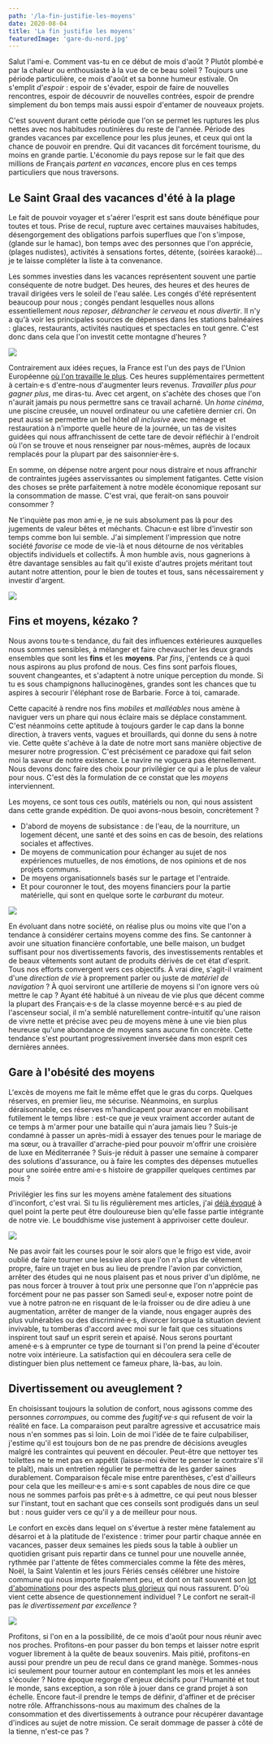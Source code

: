 ```yaml
---
path: '/la-fin-justifie-les-moyens'
date: 2020-08-04
title: 'La fin justifie les moyens'
featuredImage: 'gare-du-nord.jpg'
---
```


Salut l'ami·e. Comment vas-tu en ce début de mois d'août ? Plutôt plombé·e par la chaleur ou enthousiaste à la vue de ce beau soleil ? Toujours une période particulière, ce mois d'août et sa bonne humeur estivale. On s'emplit _d'espoir_ : espoir de s'évader, espoir de faire de nouvelles rencontres, espoir de découvrir de nouvelles contrées, espoir de prendre simplement du bon temps mais aussi espoir d'entamer de nouveaux projets.

C'est souvent durant cette période que l'on se permet les ruptures les plus nettes avec nos habitudes routinières du reste de l'année. Période des grandes vacances par excellence pour les plus jeunes, et ceux qui ont la chance de pouvoir en prendre. Qui dit vacances dit forcément tourisme, du moins en grande partie. L'économie du pays repose sur le fait que des millions de Français _partent en vacances_, encore plus en ces temps particuliers que nous traversons.

## Le Saint Graal des vacances d'été à la plage

Le fait de pouvoir voyager et s'aérer l'esprit est sans doute bénéfique pour toutes et tous. Prise de recul, rupture avec certaines mauvaises habitudes, désengorgement des obligations parfois superflues que l'on s'impose, (glande sur le hamac), bon temps avec des personnes que l'on apprécie, (plages nudistes), activités à sensations fortes, détente, (soirées karaoké)... je te laisse compléter la liste à ta convenance.

Les sommes investies dans les vacances représentent souvent une partie conséquente de notre budget. Des heures, des heures et des heures de travail dirigées vers le soleil de l'eau salée. Les congés d'été représentent beaucoup pour nous ; congés pendant lesquelles nous allons essentiellement _nous reposer_, _débrancher le cerveau_ et _nous divertir_. Il n'y a qu'à voir les principales sources de dépenses dans les stations balnéaires : glaces, restaurants, activités nautiques et spectacles en tout genre. C'est donc dans cela que l'on investit cette montagne d'heures ?

![](gare-du-nord.jpg)

Contrairement aux idées reçues, la France est l'un des pays de l'Union Européenne [où l'on travaille le plus](https://www.leparisien.fr/economie/emploi/temps-de-travail-les-francais-travaillent-ils-moins-que-leurs-voisins-22-04-2019-8058300.php). Ces heures supplémentaires permettent à certain·e·s d'entre-nous d'augmenter leurs revenus. _Travailler plus pour gagner plus_, me diras-tu. Avec cet argent, on s'achète des choses que l'on n'aurait jamais pu nous permettre sans ce travail acharné. Un _home cinéma_, une piscine creusée, un nouvel ordinateur ou une cafetière dernier cri. On peut aussi se permettre un bel hôtel _all inclusive_ avec ménage et restauration à n'importe quelle heure de la journée, un tas de visites guidées qui nous affranchissent de cette tare de devoir réfléchir à l'endroit où l'on se trouve et nous renseigner par nous-mêmes, auprès de locaux remplacés pour la plupart par des saisonnier·ère·s.

En somme, on dépense notre argent pour nous distraire et nous affranchir de contraintes jugées asservissantes ou simplement fatigantes. Cette vision des choses se prête parfaitement à notre modèle économique reposant sur la consommation de masse. C'est vrai, que ferait-on sans pouvoir consommer ?

Ne t'inquiète pas mon ami·e, je ne suis absolument pas là pour des jugements de valeur bêtes et méchants. Chacun·e est libre d'investir son temps comme bon lui semble. J'ai simplement l'impression que notre société _favorise_ ce mode de vie-là et nous détourne de nos véritables objectifs individuels et collectifs. À mon humble avis, nous gagnerions à être davantage sensibles au fait qu'il existe d'autres projets méritant tout autant notre attention, pour le bien de toutes et tous, sans nécessairement y investir d'argent.

![](streetart-2.jpg)

## Fins et moyens, kézako ?

Nous avons tou·te·s tendance, du fait des influences extérieures auxquelles nous sommes sensibles, à mélanger et faire chevaucher les deux grands ensembles que sont les **fins** et les **moyens**. Par _fins_, j'entends ce à quoi nous aspirons au plus profond de nous. Ces fins sont parfois floues, souvent changeantes, et s'adaptent à notre unique perception du monde. Si tu es sous champignons hallucinogènes, grandes sont les chances que tu aspires à secourir l'éléphant rose de Barbarie. Force à toi, camarade.

Cette capacité à rendre nos fins _mobiles_ et _malléables_ nous amène à naviguer vers un phare qui nous éclaire mais se déplace constamment. C'est néanmoins cette aptitude à toujours garder le cap dans la bonne direction, à travers vents, vagues et brouillards, qui donne du sens à notre vie. Cette quête s'achève à la date de notre mort sans manière objective de mesurer notre progression. C'est précisément ce paradoxe qui fait selon moi la saveur de notre existence. Le navire ne voguera pas éternellement. Nous devons donc faire des choix pour privilégier ce qui a le plus de valeur pour nous. C'est dès la formulation de ce constat que les _moyens_ interviennent.

Les moyens, ce sont tous ces _outils_, matériels ou non, qui nous assistent dans cette grande expédition. De quoi avons-nous besoin, concrètement ?

- D'abord de moyens de subsistance : de l'eau, de la nourriture, un logement décent, une santé et des soins en cas de besoin, des relations sociales et affectives.
- De moyens de communication pour échanger au sujet de nos expériences mutuelles, de nos émotions, de nos opinions et de nos projets communs.
- De moyens organisationnels basés sur le partage et l'entraide.
- Et pour couronner le tout, des moyens financiers pour la partie matérielle, qui sont en quelque sorte le _carburant_ du moteur.

![](vaches.jpg)

En évoluant dans notre société, on réalise plus ou moins vite que l'on a tendance à considérer certains moyens comme des fins. Se cantonner à avoir une situation financière confortable, une belle maison, un budget suffisant pour nos divertissements favoris, des investissements rentables et de beaux vêtements sont autant de produits dérivés de cet état d'esprit. Tous nos efforts convergent vers ces objectifs. À vrai dire, s'agit-il vraiment d'une _direction de vie_ à proprement parler ou juste de _matériel de navigation_ ? À quoi serviront une artillerie de moyens si l'on ignore vers où mettre le cap ? Ayant été habitué à un niveau de vie plus que décent comme la plupart des Français·e·s de la classe moyenne bercé·e·s au pied de l'ascenseur social, il m'a semblé naturellement contre-intuitif qu'une raison de vivre nette et précise avec peu de moyens mène à une vie bien plus heureuse qu'une abondance de moyens sans aucune fin concrète. Cette tendance s'est pourtant progressivement inversée dans mon esprit ces dernières années.

## Gare à l'obésité des moyens

L'excès de moyens me fait le même effet que le gras du corps. Quelques réserves, en premier lieu, me sécurise. Néanmoins, en surplus déraisonnable, ces réserves m'handicapent pour avancer en mobilisant futilement le temps libre : est-ce que je veux vraiment accorder autant de ce temps à m'armer pour une bataille qui n'aura jamais lieu ? Suis-je condamné à passer un après-midi à essayer des tenues pour le mariage de ma sœur, ou à travailler d'arrache-pied pour pouvoir m'offrir une croisière de luxe en Méditerranée ? Suis-je réduit à passer une semaine à comparer des solutions d'assurance, ou à faire les comptes des dépenses mutuelles pour une soirée entre ami·e·s histoire de grappiller quelques centimes par mois ?

Privilégier les fins sur les moyens amène fatalement des situations d'inconfort, c'est vrai. Si tu lis régulièrement mes articles, j'ai [déjà évoqué](https://paulelian.net/sobriete-numerique-2) à quel point la perte peut être douloureuse bien qu'elle fasse partie intégrante de notre vie. Le bouddhisme vise justement à apprivoiser cette douleur.

![](origami_medium.jpg)

Ne pas avoir fait les courses pour le soir alors que le frigo est vide, avoir oublié de faire tourner une lessive alors que l'on n'a plus de vêtement propre, faire un trajet en bus au lieu de prendre l'avion par conviction, arrêter des études qui ne nous plaisent pas et nous priver d'un diplôme, ne pas nous forcer à trouver à tout prix une personne que l'on n'apprécie pas forcément pour ne pas passer son Samedi seul·e, exposer notre point de vue à notre patron·ne en risquant de le·la froisser ou de dire adieu à une augmentation, arrêter de manger de la viande, nous engager auprès des plus vulnérables ou des discriminé·e·s, divorcer lorsque la situation devient invivable, tu tomberas d'accord avec moi sur le fait que ces situations inspirent tout sauf un esprit serein et apaisé. Nous serons pourtant amené·e·s à emprunter ce type de tournant si l'on prend la peine d'écouter notre voix intérieure. La satisfaction qui en découlera sera celle de distinguer bien plus nettement ce fameux phare, là-bas, au loin.

## Divertissement ou aveuglement ?

En choisissant toujours la solution de confort, nous agissons comme des personnes _corrompues_, ou comme des _fugitif·ve·s_ qui refusent de voir la réalité en face. La comparaison peut paraître agressive et accusatrice mais nous n'en sommes pas si loin. Loin de moi l'idée de te faire culpabiliser, j'estime qu'il est toujours bon de ne pas prendre de décisions aveugles malgré les contraintes qui peuvent en découler. Peut-être que nettoyer tes toilettes ne te met pas en appétit (laisse-moi éviter te penser le contraire s'il te plaît), mais un entretien régulier te permettra de les garder saines durablement. Comparaison fécale mise entre parenthèses, c'est d'ailleurs pour cela que les meilleur·e·s ami·e·s sont capables de nous dire ce que nous ne sommes parfois pas prêt·e·s à admettre, ce qui peut nous blesser sur l'instant, tout en sachant que ces conseils sont prodigués dans un seul but : nous guider vers ce qu'il y a de meilleur pour nous.

Le confort en excès dans lequel on s'évertue à rester mène fatalement au désarroi et à la platitude de l'existence : trimer pour partir chaque année en vacances, passer deux semaines les pieds sous la table à oublier un quotidien grisant puis repartir dans ce tunnel pour une nouvelle année, rythmée par l'attente de fêtes commerciales comme la fête des mères, Noël, la Saint Valentin et les jours Fériés censés célébrer une histoire commune qui nous importe finalement peu, et dont on tait souvent son [lot d'abominations](https://www.youtube.com/watch?v=xGM7OUozct4) pour des aspects [plus glorieux](https://www.imdb.com/title/tt10880402/) qui nous rassurent. D'où vient cette absence de questionnement individuel ? Le confort ne serait-il pas _le divertissement par excellence_ ?

![](streetart.jpg)

Profitons, si l'on en a la possibilité, de ce mois d'août pour nous réunir avec nos proches. Profitons-en pour passer du bon temps et laisser notre esprit voguer librement à la quête de beaux souvenirs. Mais pitié, profitons-en aussi pour prendre un peu de recul dans ce grand manège. Sommes-nous ici seulement pour tourner autour en contemplant les mois et les années s'écouler ? Notre époque regorge d'enjeux décisifs pour l'Humanité et tout le monde, sans exception, a son rôle à jouer dans ce grand projet à son échelle. Encore faut-il prendre le temps de définir, d'affiner et de préciser notre rôle. Affranchissons-nous au maximum des chaînes de la consommation et des divertissements à outrance pour récupérer davantage d'indices au sujet de notre mission. Ce serait dommage de passer à côté de la tienne, n'est-ce pas ?
